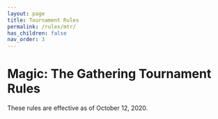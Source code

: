 ```yaml
---
layout: page
title: Tournament Rules
permalink: /rules/mtr/
has_children: false
nav_order: 3
---
```


# Magic: The Gathering Tournament Rules


These rules are effective as of October 12, 2020.
